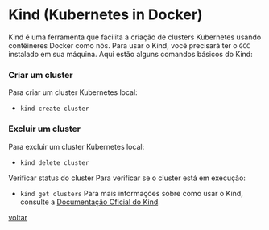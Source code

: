 # Kind (Kubernetes in Docker)

Kind é uma ferramenta que facilita a criação de clusters Kubernetes usando contêineres Docker como nós. Para usar o Kind, você precisará ter o `GCC` instalado em sua máquina.
 Aqui estão alguns comandos básicos do Kind:

### Criar um cluster

Para criar um cluster Kubernetes local:

- `kind create cluster`

### Excluir um cluster
Para excluir um cluster Kubernetes local:

- `kind delete cluster`

Verificar status do cluster
Para verificar se o cluster está em execução:

- `kind get clusters`
Para mais informações sobre como usar o Kind, consulte a [Documentação Oficial do Kind](https://kind.sigs.k8s.io/docs/user/quick-start/).

[voltar](/documentation/techDocs/README.md)
